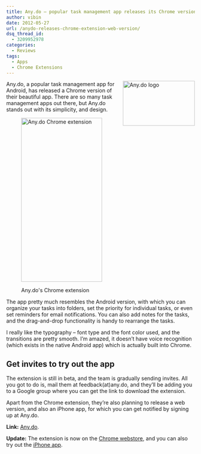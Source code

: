 ```yaml
---
title: Any.do – popular task management app releases its Chrome version
author: vibin
date: 2012-05-27
url: /anydo-releases-chrome-extension-web-version/
dsq_thread_id:
  - 3209952978
categories:
  - Reviews
tags:
  - Apps
  - Chrome Extensions
---
```

<p align="left">
  <a href="http://cdn.devilsworkshop.org/files/2012/05/Any.do-logo.jpg"><img class="wp-image-58342" style="background-image: none; padding-left: 0px; padding-right: 0px; display: inline; padding-top: 0px; border: 0pt none;" title="Any.do logo" src="http://cdn.devilsworkshop.org/files/2012/05/Any.do-logo_thumb.jpg" alt="Any.do logo" width="192" height="120" align="right" border="0" /></a>Any.do, a popular task management app for Android, has released a Chrome version of their beautiful app. There are so many task management apps out there, but Any.do stands out with its simplicity, and design.
</p><figure style="width: 216px;" class="wp-caption aligncenter">

[<img class=" " title="Any.do Chrome extension" src="http://cdn.devilsworkshop.org/files/2012/05/Anydo1.png" alt="Any.do Chrome extension" width="216" height="439" />][1]<figcaption class="wp-caption-text">Any.do's Chrome extension</figcaption></figure> 

The app pretty much resembles the Android version, with which you can organize your tasks into folders, set the priority for individual tasks, or even set reminders for email notifications. You can also add notes for the tasks, and the drag-and-drop functionality is handy to rearrange the tasks.

<p align="left">
  I really like the typography – font type and the font color used, and the transitions are pretty smooth. I’m amazed, it doesn’t have voice recognition (which exists in the native Android app) which is actually built into Chrome.
</p>

<h2 align="left">
  Get invites to try out the app
</h2>

<p align="left">
  The extension is still in beta, and the team is gradually sending invites. All you got to do is, mail them at feedback(at)any.do, and they’ll be adding you to a Google group where you can get the link to download the extension.
</p>

<p align="left">
  Apart from the Chrome extension, they’re also planning to release a web version, and also an iPhone app, for which you can get notified by signing up at Any.do.<strong></strong>
</p>

<p align="left">
  <strong>Link:</strong> <a href="http://any.do/" onclick="_gaq.push(['_trackEvent', 'outbound-article', 'http://any.do/', 'Any.do']);" target="_blank">Any.do</a>.
</p>

<p align="left">
  <strong>Update:</strong> The extension is now on the <a href="https://chrome.google.com/webstore/detail/kdadialhpiikehpdeejjeiikopddkjem" onclick="_gaq.push(['_trackEvent', 'outbound-article', 'https://chrome.google.com/webstore/detail/kdadialhpiikehpdeejjeiikopddkjem', 'Chrome webstore']);" >Chrome webstore</a>, and you can also try out the <a href="http://itunes.apple.com/us/app/any.do/id497328576" onclick="_gaq.push(['_trackEvent', 'outbound-article', 'http://itunes.apple.com/us/app/any.do/id497328576', 'iPhone app']);" >iPhone app</a>.
</p>

 [1]: http://cdn.devilsworkshop.org/files/2012/05/Anydo1.png
